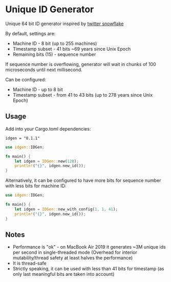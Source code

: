 # Unique ID Generator

Unique 64 bit ID generator inspired by [twitter snowflake](https://github.com/twitter-archive/snowflake)

By default, settings are:
* Machine ID - 8 bit (up to 255 machines)
* Timestamp subset - 41 bits ~69 years since Unix Epoch
* Remaining bits (15) - sequence number

If sequence number is overflowing, generator will wait in chunks of 100 microseconds until next millisecond.

Can be configured:
* Machine ID - up to 8 bit
* Timestamp subset - from 41 to 43 bits (up to 278 years since Unix Epoch)

## Usage

Add into your Cargo.toml dependencies:
```
idgen = "0.1.1"
```

```rust
use idgen::IDGen;

fn main() {
    let idgen = IDGen::new(128);
    println!("{}", idgen.new_id());
}
```

Alternatively, it can be configured to have more bits for sequence number with less bits for machine ID:

```rust
use idgen::IDGen;

fn main() {
    let idgen = IDGen::new_with_config(1, 1, 41);
    println!("{}", idgen.new_id());
}
```

## Notes

* Performance is "ok" - on MacBook Air 2019 it generates ~3M unique ids per second in single-threaded mode (Overhead for interior mutability/thread safety at least halves the performance)
* It is thread-safe
* Strictly speaking, it can be used with less than 41 bits for timestamp (as only last meaningful bits are taken into account)
